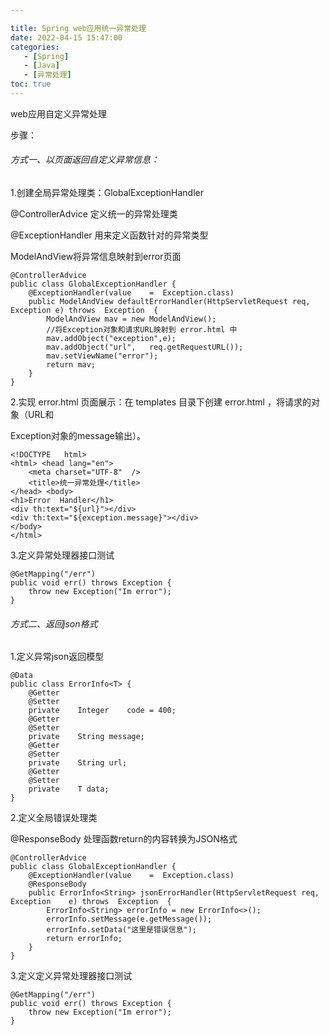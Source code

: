 ```yaml
---

title: Spring web应用统一异常处理
date: 2022-04-15 15:47:00
categories: 
   - [Spring] 
   - [Java] 
   - [异常处理]
toc: true
---
```




web应用自定义异常处理

<!--more-->

步骤：

###### 方式一、以页面返回自定义异常信息：

1.创建全局异常处理类：GlobalExceptionHandler

@ControllerAdvice 定义统⼀的异常处理类

@ExceptionHandler ⽤来定义函数针对的异常类型

ModelAndView将异常信息映射到error页面

```
@ControllerAdvice
public class GlobalExceptionHandler {
    @ExceptionHandler(value    =  Exception.class)
    public ModelAndView defaultErrorHandler(HttpServletRequest req, Exception e) throws  Exception  {
        ModelAndView mav = new ModelAndView();
        //将Exception对象和请求URL映射到 error.html 中
        mav.addObject("exception",e);
        mav.addObject("url",   req.getRequestURL());
        mav.setViewName("error");
        return mav;
    }
}
```

2.实现 error.html ⻚⾯展示：在 templates ⽬录下创建 error.html ，将请求的对象（URL和

Exception对象的message输出）。

```
<!DOCTYPE   html>
<html> <head lang="en">
    <meta charset="UTF-8"  />
    <title>统⼀异常处理</title>
</head> <body>
<h1>Error  Handler</h1>
<div th:text="${url}"></div>
<div th:text="${exception.message}"></div>
</body>
</html>
```

3.定义异常处理器接口测试

```
@GetMapping("/err")
public void err() throws Exception {
    throw new Exception("Im error");
}
```



###### 方式二、返回json格式

1.定义异常json返回模型

```
@Data
public class ErrorInfo<T> {
    @Getter
    @Setter
    private    Integer    code = 400;
    @Getter
    @Setter
    private    String message;
    @Getter
    @Setter
    private    String url;
    @Getter
    @Setter
    private    T data;
}
```

2.定义全局错误处理类

@ResponseBody 处理函数return的内容转换为JSON格式

```
@ControllerAdvice
public class GlobalExceptionHandler {
    @ExceptionHandler(value    =  Exception.class)
    @ResponseBody
    public ErrorInfo<String> jsonErrorHandler(HttpServletRequest req, Exception    e) throws  Exception  {
        ErrorInfo<String> errorInfo = new ErrorInfo<>();
        errorInfo.setMessage(e.getMessage());
        errorInfo.setData("这里是错误信息");
        return errorInfo;
    }
}
```

3.定义定义异常处理器接口测试

```
@GetMapping("/err")
public void err() throws Exception {
    throw new Exception("Im error");
}
```